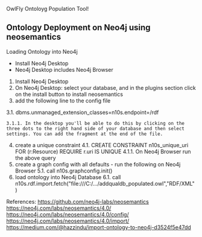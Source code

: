 OwlFly Ontoloyg Population Tool!

## Ontology Deployment on Neo4j using neosemantics

Loading Ontology into Neo4j
- Install Neo4j Desktop
- Neo4j Desktop includes Neo4j Browser

1. Install Neo4j Desktop
2. On Neo4j Desktop: select your database, and in the plugins section click on the install button to install neosemantics
3. add the following line to the config file
 
 3.1. dbms.unmanaged_extension_classes=n10s.endpoint=/rdf
    
    3.1.1. In the desktop you'll be able to do this by clicking on the three dots to the right hand side of your database and then select settings. You can add the fragment at the end of the file.
4. create a unique constraint
  4.1. CREATE CONSTRAINT n10s_unique_uri FOR (r:Resource) REQUIRE r.uri IS UNIQUE 
    4.1.1. On Neo4j Browser run the above query
5. create a graph config with all defaults - run the following on Neo4j Browser
  5.1. call n10s.graphconfig.init()
6. load ontology into Neo4j Database
  6.1. call n10s.rdf.import.fetch("file:///C:/.../addqualdb_populated.owl","RDF/XML")

References:
https://github.com/neo4j-labs/neosemantics
https://neo4j.com/labs/neosemantics/4.0/
https://neo4j.com/labs/neosemantics/4.0/config/
https://neo4j.com/labs/neosemantics/4.0/import/
https://medium.com/@hazzindu/import-ontology-to-neo4j-d3524f5e47dd
